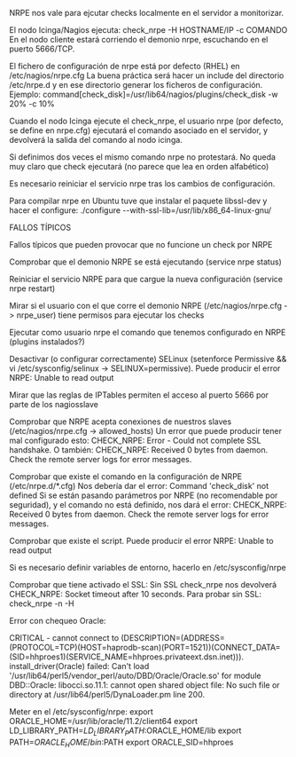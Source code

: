NRPE nos vale para ejcutar checks localmente en el servidor a monitorizar.

El nodo Icinga/Nagios ejecuta: check_nrpe -H HOSTNAME/IP -c COMANDO
En el nodo cliente estará corriendo el demonio nrpe, escuchando en el puerto 5666/TCP.

El fichero de configuración de nrpe está por defecto (RHEL) en /etc/nagios/nrpe.cfg
La buena práctica será hacer un include del directorio /etc/nrpe.d y en ese directorio generar los ficheros de configuración.
Ejemplo:
command[check_disk]=/usr/lib64/nagios/plugins/check_disk -w 20% -c 10% 

Cuando el nodo Icinga ejecute el check_nrpe, el usuario nrpe (por defecto, se define en nrpe.cfg) ejecutará el comando asociado en el servidor, y devolverá la salida del comando al nodo icinga.

Si definimos dos veces el mismo comando nrpe no protestará. No queda muy claro que check ejecutará (no parece que lea en orden alfabético)

Es necesario reiniciar el servicio nrpe tras los cambios de configuración.


Para compilar nrpe en Ubuntu tuve que instalar el paquete libssl-dev y hacer el configure:
./configure --with-ssl-lib=/usr/lib/x86_64-linux-gnu/




FALLOS TÍPICOS

Fallos típicos que pueden provocar que no funcione un check por NRPE

Comprobar que el demonio NRPE se está ejecutando (service nrpe status)

Reiniciar el servicio NRPE para que cargue la nueva configuración (service nrpe restart)

Mirar si el usuario con el que corre el demonio NRPE (/etc/nagios/nrpe.cfg -> nrpe_user) tiene permisos para ejecutar los checks

Ejecutar como usuario nrpe el comando que tenemos configurado en NRPE (plugins instalados?)

Desactivar (o configurar correctamente) SELinux (setenforce Permissive && vi /etc/sysconfig/selinux -> SELINUX=permissive). Puede producir el error NRPE: Unable to read output

Mirar que las reglas de IPTables permiten el acceso al puerto 5666 por parte de los nagiosslave

Comprobar que NRPE acepta conexiones de nuestros slaves (/etc/nagios/nrpe.cfg -> allowed_hosts)
  Un error que puede producir tener mal configurado esto: CHECK_NRPE: Error - Could not complete SSL handshake.
  O también: CHECK_NRPE: Received 0 bytes from daemon. Check the remote server logs for error messages.

Comprobar que existe el comando en la configuración de NRPE (/etc/nrpe.d/*.cfg)
  Nos debería dar el error: Command 'check_disk' not defined
  Si se están pasando parámetros por NRPE (no recomendable por seguridad), y el comando no está definido, nos dará el error: CHECK_NRPE: Received 0 bytes from daemon. Check the remote server logs for error messages.

Comprobar que existe el script. Puede producir el error NRPE: Unable to read output

Si es necesario definir variables de entorno, hacerlo en /etc/sysconfig/nrpe

Comprobar que tiene activado el SSL:
  Sin SSL check_nrpe nos devolverá CHECK_NRPE: Socket timeout after 10 seconds.
  Para probar sin SSL: check_nrpe -n -H <ip>


Error con chequeo Oracle:

CRITICAL - cannot connect to (DESCRIPTION=(ADDRESS=(PROTOCOL=TCP)(HOST=haprodb-scan)(PORT=1521))(CONNECT_DATA=(SID=hhproes1)(SERVICE_NAME=hhproes.privateext.dsn.inet))). install_driver(Oracle) failed: Can't load '/usr/lib64/perl5/vendor_perl/auto/DBD/Oracle/Oracle.so' for module DBD::Oracle: libocci.so.11.1: cannot open shared object file: No such file or directory at /usr/lib64/perl5/DynaLoader.pm line 200.

Meter en el /etc/sysconfig/nrpe:
 export ORACLE_HOME=/usr/lib/oracle/11.2/client64
 export LD_LIBRARY_PATH=$LD_LIBRARY_PATH:$ORACLE_HOME/lib
 export PATH=$ORACLE_HOME/bin:$PATH
export ORACLE_SID=hhproes
